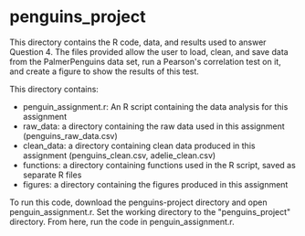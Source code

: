# penguins_project

This directory contains the R code, data, and results used to answer Question 4. The files provided allow the user to load, clean, and save data from the PalmerPenguins data set, run a Pearson's correlation test on it, and create a figure to show the results of this test.

This directory contains:
- penguin_assignment.r: An R script containing the data analysis for this assignment
- raw_data: a directory containing the raw data used in this assignment (penguins_raw_data.csv)
- clean_data: a directory containing clean data produced in this assignment (penguins_clean.csv, adelie_clean.csv)
- functions: a directory containing functions used in the R script, saved as separate R files
- figures: a directory containing the figures produced in this assignment

To run this code, download the penguins-project directory and open penguin_assignment.r. Set the working directory to the "penguins_project" directory. From here, run the code in penguin_assignment.r.
